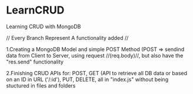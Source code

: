 # LearnCRUD
Learning CRUD with MongoDB

// Every Branch Represent A functionality added //

1.Creating a MongoDB Model and simple POST Method (POST => sendind data from Client to Server, using request //(req.body)//, but also have the "res.send" functionality

2.Finishing CRUD APIs for: POST, GET (API to retrieve all DB data or based on an ID in URL ('/:id'), PUT, DELETE, all in "index.js" without being stuctured in files and folders

